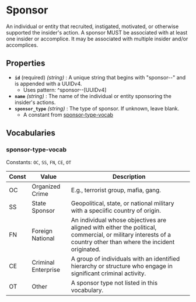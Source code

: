 # Sponsor

An individual or entity that recruited, instigated, motivated, or otherwise supported the insider's action. A sponsor MUST be associated with at least one insider or accomplice. It may be associated with multiple insider and/or accomplices.

## Properties

- **`id`** (required) *(string)* : A unique string that begins with "sponsor--" and is appended with a UUIDv4.
	- Uses pattern: ^sponsor--[UUIDv4]
- **`name`** *(string)* : The name of the individual or entity sponsoring the insider's actions.
- **`sponsor_type`** *(string)* : The type of sponsor. If unknown, leave blank.
	- A constant from [sponsor-type-vocab](#sponsor-type-vocab)

## Vocabularies

### sponsor-type-vocab

Constants: `OC`, `SS`, `FN`, `CE`, `OT`

| Const | Value | Description |
| --- | --- | --- |
| OC | Organized Crime | E.g., terrorist group, mafia, gang.|
| SS | State Sponsor | Geopolitical, state, or national military with a speciific country of origin.|
| FN | Foreign National | An individual whose objectives are aligned with either the political, commercial, or military interests of a country other than where the incident originated.|
| CE | Criminal Enterprise | A group of individuals with an identified hierarchy or structure who engage in significant criminal activity.|
| OT | Other | A sponsor type not listed in this vocabulary.|
